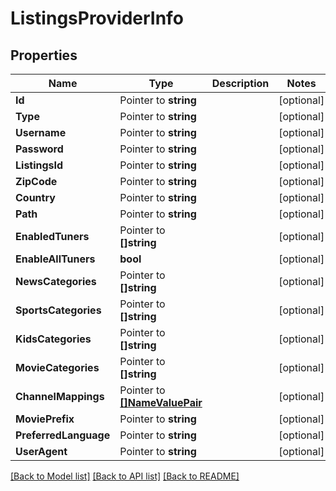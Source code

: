 # ListingsProviderInfo

## Properties

Name | Type | Description | Notes
------------ | ------------- | ------------- | -------------
**Id** | Pointer to **string** |  | [optional] 
**Type** | Pointer to **string** |  | [optional] 
**Username** | Pointer to **string** |  | [optional] 
**Password** | Pointer to **string** |  | [optional] 
**ListingsId** | Pointer to **string** |  | [optional] 
**ZipCode** | Pointer to **string** |  | [optional] 
**Country** | Pointer to **string** |  | [optional] 
**Path** | Pointer to **string** |  | [optional] 
**EnabledTuners** | Pointer to **[]string** |  | [optional] 
**EnableAllTuners** | **bool** |  | [optional] 
**NewsCategories** | Pointer to **[]string** |  | [optional] 
**SportsCategories** | Pointer to **[]string** |  | [optional] 
**KidsCategories** | Pointer to **[]string** |  | [optional] 
**MovieCategories** | Pointer to **[]string** |  | [optional] 
**ChannelMappings** | Pointer to [**[]NameValuePair**](NameValuePair.md) |  | [optional] 
**MoviePrefix** | Pointer to **string** |  | [optional] 
**PreferredLanguage** | Pointer to **string** |  | [optional] 
**UserAgent** | Pointer to **string** |  | [optional] 

[[Back to Model list]](../README.md#documentation-for-models) [[Back to API list]](../README.md#documentation-for-api-endpoints) [[Back to README]](../README.md)


